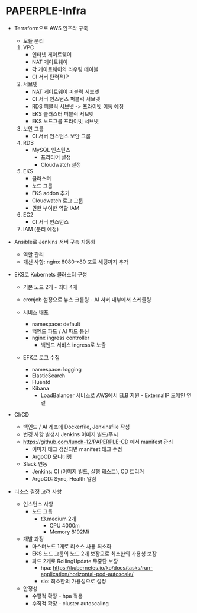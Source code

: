 # PAPERPLE-Infra

- Terraform으로 AWS 인프라 구축

  - 모듈 분리

  1. VPC
     - 인터넷 게이트웨이
     - NAT 게이트웨이
     - 각 게이트웨이의 라우팅 테이블
     - CI 서버 탄력적IP
  2. 서브넷
     - NAT 게이트웨이 퍼블릭 서브넷
     - CI 서버 인스턴스 퍼블릭 서브넷
     - RDS 퍼블릭 서브넷 -> 프라이빗 이동 예정
     - EKS 클러스터 퍼블릭 서브넷
     - EKS 노드그룹 프라이빗 서브넷
  3. 보안 그룹
     - CI 서버 인스턴스 보안 그룹
  4. RDS
     - MySQL 인스턴스
       - 프리티어 설정
       - Cloudwatch 설정
  5. EKS
     - 클러스터
     - 노드 그룹
     - EKS addon 추가
     - Cloudwatch 로그 그룹
     - 권한 부여한 역할 IAM
  6. EC2
     - CI 서버 인스턴스
  7. IAM (분리 예정)

- Ansible로 Jenkins 서버 구축 자동화

  - 역할 관리
  - 개선 사항: nginx 8080->80 포트 세팅까지 추가

- EKS로 Kubernets 클러스터 구성

  - 기본 노드 2개 - 최대 4개
  - ~~cronjob 설정으로 뉴스 크롤링~~ - AI 서버 내부에서 스케줄링
  - 서비스 배포

    - namespace: default
    - 백엔드 파드 / AI 파드 통신
    - nginx ingress controller
      - 백엔드 서비스 ingress로 노출

  - EFK로 로그 수집
    - namespace: logging
    - ElasticSearch
    - Fluentd
    - Kibana
      - LoadBalancer 서비스로 AWS에서 ELB 지원 - ExternalIP 도메인 연결

- CI/CD

  - 백엔드 / AI 레포에 Dockerfile, Jenkinsfile 작성
  - 변경 사항 발생시 Jenkins 이미지 빌드/푸시
  - https://github.com/lunch-12/PAPERPLE-CD 에서 manifest 관리
    - 이미지 태그 갱신되면 manifest 태그 수정
    - ArgoCD 모니터링
  - Slack 연동
    - Jenkins: CI (이미지 빌드, 실행 테스트), CD 트리거
    - ArgoCD: Sync, Health 알림

- 리소스 결정 고려 사항

  - 인스턴스 사양
    - 노드 그룹
      - t3.medium 2개
        - CPU 4000m
        - Memory 8192Mi
  - 개발 과정
    - 마스터노드 1개로 리소스 사용 최소화
    - EKS 노드 그룹의 노드 2개 보장으로 최소한의 가용성 보장
    - 파드 2개로 RollingUpdate 무중단 보장
      - hpa: https://kubernetes.io/ko/docs/tasks/run-application/horizontal-pod-autoscale/
      - slo: 최소한의 가용성으로 설정
  - 안정성
    - 수평적 확장 - hpa 적용
    - 수직적 확장 - cluster autoscaling
